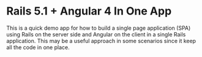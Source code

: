 # Rails 5.1 + Angular 4 In One App

This is a quick demo app for how to build a single page application (SPA) using Rails on the server side and Angular on the client in a single Rails application.  This may be a useful approach in some scenarios since it keep all the code in one place. 

